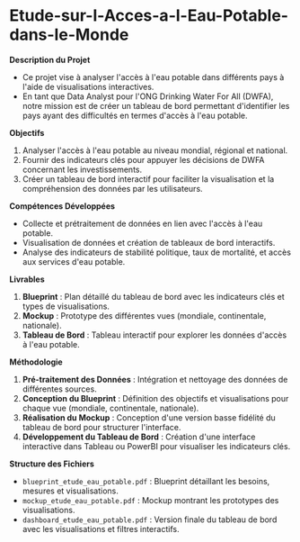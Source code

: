 # Etude-sur-l-Acces-a-l-Eau-Potable-dans-le-Monde

**Description du Projet**  
- Ce projet vise à analyser l'accès à l'eau potable dans différents pays à l'aide de visualisations interactives.
- En tant que Data Analyst pour l'ONG Drinking Water For All (DWFA), notre mission est de créer un tableau de bord permettant d'identifier les pays ayant des difficultés en termes d'accès à l'eau potable.

**Objectifs**  
1. Analyser l'accès à l'eau potable au niveau mondial, régional et national.
2. Fournir des indicateurs clés pour appuyer les décisions de DWFA concernant les investissements.
3. Créer un tableau de bord interactif pour faciliter la visualisation et la compréhension des données par les utilisateurs.

**Compétences Développées**  
- Collecte et prétraitement de données en lien avec l'accès à l'eau potable.
- Visualisation de données et création de tableaux de bord interactifs.
- Analyse des indicateurs de stabilité politique, taux de mortalité, et accès aux services d'eau potable.

**Livrables**  
1. **Blueprint** : Plan détaillé du tableau de bord avec les indicateurs clés et types de visualisations.
2. **Mockup** : Prototype des différentes vues (mondiale, continentale, nationale).
3. **Tableau de Bord** : Tableau interactif pour explorer les données d'accès à l'eau potable.

**Méthodologie**  
1. **Pré-traitement des Données** : Intégration et nettoyage des données de différentes sources.
2. **Conception du Blueprint** : Définition des objectifs et visualisations pour chaque vue (mondiale, continentale, nationale).
3. **Réalisation du Mockup** : Conception d'une version basse fidélité du tableau de bord pour structurer l'interface.
4. **Développement du Tableau de Bord** : Création d'une interface interactive dans Tableau ou PowerBI pour visualiser les indicateurs clés.

**Structure des Fichiers**
- `blueprint_etude_eau_potable.pdf` : Blueprint détaillant les besoins, mesures et visualisations.
- `mockup_etude_eau_potable.pdf` : Mockup montrant les prototypes des visualisations.
- `dashboard_etude_eau_potable.pdf` : Version finale du tableau de bord avec les visualisations et filtres interactifs.

